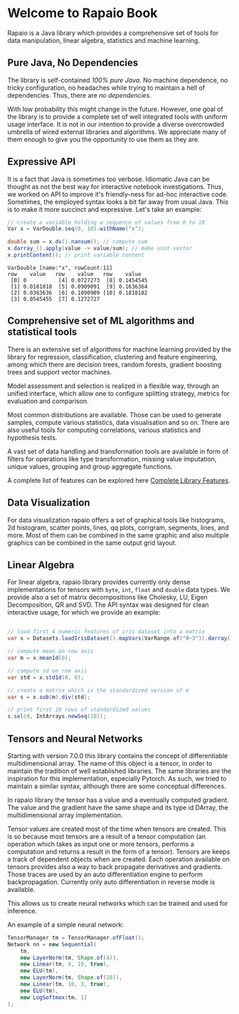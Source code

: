 # Welcome to Rapaio Book

Rapaio is a Java library which provides a comprehensive set of tools for 
data manipulation, linear algebra, statistics and machine learning. 

## Pure Java, No Dependencies

The library is self-contained *100% pure Java*. No machine dependence, 
no tricky configuration, no headaches while trying to maintain a 
hell of dependencies. Thus, there are *no dependencies*. 

With low probability this might change in the future. However, one goal 
of the library is to provide a complete set of well integrated tools 
with uniform usage interface. It is not in our intention to provide a 
diverse overcrowded umbrella of wired external libraries and algorithms. 
We appreciate many of them enough to give you the opportunity to use them 
as they are. 


## Expressive API

It is a fact that Java is sometimes too verbose. Idiomatic Java can be thought as 
not the best way for interactive notebook investigations. Thus, we worked on 
API to improve it's friendly-ness for ad-hoc interactive code. Sometimes, the 
employed syntax looks a bit far away from usual Java. This is to make it more 
succinct and expressive. Let's take an example:

```java
// create a variable holding a sequence of values from 0 to 10
Var x = VarDouble.seq(0, 10).withName("x");

double sum = x.dv().nansum(); // compute sum
x.darray_().apply(value -> value/sum); // make unit vector
x.printContent(); // print variable content
```
```
VarDouble [name:"x", rowCount:11]
row    value   row    value   row    value   
 [0] 0          [4] 0.0727273  [8] 0.1454545 
 [1] 0.0181818  [5] 0.0909091  [9] 0.1636364 
 [2] 0.0363636  [6] 0.1090909 [10] 0.1818182 
 [3] 0.0545455  [7] 0.1272727 
```

## Comprehensive set of ML algorithms and statistical tools

There is an extensive set of algorithms for machine learning provided by the library
for regression, classification, clustering and feature engineering, among which there are
decision trees, random forests, gradient boosting trees and support vector machines.

Model assessment and selection is realized in a flexible way, through an unified interface,
which allow one to configure splitting strategy, metrics for evaluation and comparison.

Most common distributions are available. Those can be used to generate samples, compute 
various statistics, data visualisation and so on. There are also useful tools for 
computing correlations, various statistics and hypothesis tests.

A vast set of data handling and transformation tools are available in form of 
filters for operations like type transformation, missing value imputation, unique values, 
grouping and group aggregate functions.

A complete list of features can be explored here [Complete Library Features](complete-library-features.md).

## Data Visualization

For data visualization rapaio offers a set of graphical tools like histograms,
2d histogram, scatter points, lines, qq plots, corrgram, segments, lines, and more.
Most of them can be combined in the same graphic and also multiple graphics can be
combined in the same output grid layout.

## Linear Algebra

For linear algebra, rapaio library provides currently only dense implementations for 
tensors with `byte`, `int`, `float` and `double` data types. We provide also a set of matrix decompositions 
like Cholesky, LU, Eigen Decomposition, QR and SVD. The API syntax was designed for clean 
interactive usage, for which we provide an example:

```java

// load first 4 numeric features of iris dataset into a matrix
var x = Datasets.loadIrisDataset().mapVars(VarRange.of("0~3")).darray();

// compute mean on row axis
var m = x.mean1d(0);

// compute sd on row axis
var std = x.std1d(0, 0);

// create a matrix which is the standardized version of m
var s = x.sub(m).div(std);

// print first 10 rows of standardized values
s.sel(0, IntArrays.newSeq(10));
``` 

## Tensors and Neural Networks

Starting with version 7.0.0 this library contains the concept of differentiable multidimensional array.
The name of this object is a tensor, in order to maintain the tradition of well established libraries.
The same libraries are the inspiration for this implementation, especially Pytorch. As such, we 
tried to maintain a similar syntax, although there are some conceptual differences. 

In rapaio library the tensor has a value and a eventually computed gradient. The value and the gradient 
have the same shape and its type id DArray, the multidimensional array implementation. 

Tensor values are created most of the time when tensors are created. This is so because most tensors are 
a result of a tensor computation (an operation which takes as input one or more tensors, performs a 
computation and returns a result in the form of a tensor). Tensors are keeps a track of dependent 
objects when are created. Each operation available on tensors provides also a way to back propagate
derivatives and gradients. Those traces are used by an auto differentiation engine to perform 
backpropagation. Currently only auto differentiation in reverse mode is available. 

This allows us to create neural networks which can be trained and used for inference.

An example of a simple neural network:

```java
TensorManager tm = TensorManager.ofFloat();
Network nn = new Sequential(
    tm,
    new LayerNorm(tm, Shape.of(4)),
    new Linear(tm, 4, 10, true),
    new ELU(tm),
    new LayerNorm(tm, Shape.of(10)),
    new Linear(tm, 10, 3, true),
    new ELU(tm),
    new LogSoftmax(tm, 1)
);
```



```{tableofcontents}
```
